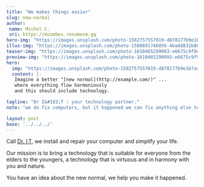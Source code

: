 ```yaml
---
title: "We makes things easier"
slug: new-normal
author:
 name: Michel C.
 uri: https://mcombes.resumesm.gq
hero-img: "https://images.unsplash.com/photo-1582757557019-d878177b9e1b?auto=format&fit=crop&w=500"
illus-img: "https://images.unsplash.com/photo-1580691746056-4badd831b86e?auto=format&fit=crop&w=1080"
teaser-img: "https://images.unsplash.com/photo-1610465299993-e6675c9f9efa?auto=format&fit=crop&w=720"
preview-img: "https://images.unsplash.com/photo-1610465299993-e6675c9f9efa?auto=format&fit=crop&w=720"
hero:
  img: "https://images.unsplash.com/photo-1582757557019-d878177b9e1b?auto=format&fit=crop&w=500"
  content: |-
   Imagine a better "[new normal](http://example.com/)" ...
   where everything flow harmoniously
   and this should include technology.

tagline: "Dr I&#183;T : your technology partner."
note: "we do fix computers, but it happened we can fix anything else technology!"

layout: post
base: '../../../'
---
```


Call [Dr. I&#183;T][1], we install and repair your computer and simplify your
life.

Our mission is to bring a technology that is suitable for everyone
from the elders to the youngers, a technology that is virtuous
 and in harmony with you and nature.

You have an idea about the new normal, we help you make it happened.


[1]: call:+41767609400
